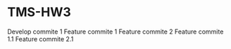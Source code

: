# TMS-HW3
Develop commite 1
Feature commite 1
Feature commite 2
Feature commite 1.1
Feature commite 2.1